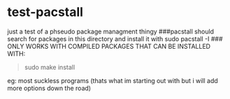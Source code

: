 # test-pacstall
just a test of a phseudo package managment thingy
###pacstall should search for packages in this directory and install it with sudo pacstall -I <package>###
ONLY WORKS WITH COMPILED PACKAGES THAT CAN BE INSTALLED WITH:
  
  >sudo make install
  
  eg: most suckless programs (thats what im starting out with but i will add more options down the road)
